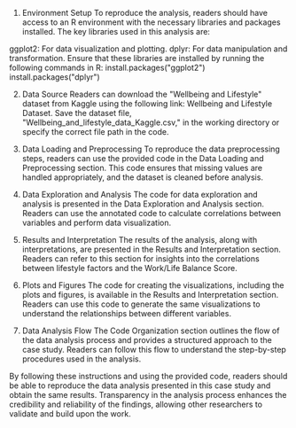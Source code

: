 1. Environment Setup
To reproduce the analysis, readers should have access to an R environment with the necessary libraries and packages installed. The key libraries used in this analysis are:

ggplot2: For data visualization and plotting.
dplyr: For data manipulation and transformation.
Ensure that these libraries are installed by running the following commands in R:
install.packages("ggplot2")
install.packages("dplyr")

2. Data Source
Readers can download the "Wellbeing and Lifestyle" dataset from Kaggle using the following link: Wellbeing and Lifestyle Dataset. Save the dataset file, "Wellbeing_and_lifestyle_data_Kaggle.csv," in the working directory or specify the correct file path in the code.

3. Data Loading and Preprocessing
To reproduce the data preprocessing steps, readers can use the provided code in the Data Loading and Preprocessing section. This code ensures that missing values are handled appropriately, and the dataset is cleaned before analysis.

4. Data Exploration and Analysis
The code for data exploration and analysis is presented in the Data Exploration and Analysis section. Readers can use the annotated code to calculate correlations between variables and perform data visualization.

5. Results and Interpretation
The results of the analysis, along with interpretations, are presented in the Results and Interpretation section. Readers can refer to this section for insights into the correlations between lifestyle factors and the Work/Life Balance Score.

6. Plots and Figures
The code for creating the visualizations, including the plots and figures, is available in the Results and Interpretation section. Readers can use this code to generate the same visualizations to understand the relationships between different variables.

7. Data Analysis Flow
The Code Organization section outlines the flow of the data analysis process and provides a structured approach to the case study. Readers can follow this flow to understand the step-by-step procedures used in the analysis.

By following these instructions and using the provided code, readers should be able to reproduce the data analysis presented in this case study and obtain the same results. Transparency in the analysis process enhances the credibility and reliability of the findings, allowing other researchers to validate and build upon the work.
